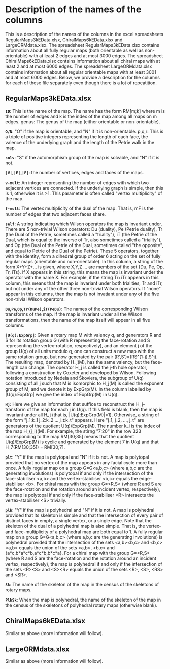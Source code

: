 # Description of the names of the columns

This is a description of the names of the columns in the excel spreadsheets RegularMaps3kEData.xlsx, ChiralMaps6kEData.xlsx and LargeORMdata.xlsx. The spreadsheet RegularMaps3kEData.xlsx contains information about all fully regular maps (both orientable as well as non-orientable) with at least 2 edges and at most 3000 edges. The spreadsheet ChiralMaps6kEData.xlsx contains information about all chiral maps with at least 2 and at most 6000 edges. The spreadsheet LargeORMdata.xlsx contains information about all regular orientable maps with at least 3001 and at most 6000 edges. Below, we provide a description for the columns for each of these file separately even though there is a lot of repeatition.

## RegularMaps3kEData.xlsx

**``ID``**: This is the name of the map. The name has the form RM[m;k] where m is the number of edges and k is the index of the map among all maps on m edges.
genus: The genus of the map (either orientable or non-orientable).

**``O/N``**: "O" if the map is orientable, and "N" if it is non-orientable.
p,q,r: This is a triple of positive integers representing the length of each face, the valence of the underlying graph and the length of the Petrie walk in the map.

**``solv``**: "S" if the automorphism group of the map is solvable, and "N" if it is not.

**``|V|``,``|E|``,``|F|``**: the number of vertices, edges and faces of the maps.

**``v-mult``**: An integer representing the number of edges with which two adjacent vertices are connected. If the underlying graph is simple, then this is 1, otherwise it is >1. This parameter is often called "vertex multiplicity" of the map.

**``f-mult``**: The vertex multiplicity of the dual of the map. That is, mF is the number of edges that two adjacent faces share.

**``self``**: A string indicating which Wilson operators the map is invariant under. There are 5 non-trivial Wilson operators: Du (duality), Pe (Petrie duality), Tr (the Dual of the Petrie, sometimes called a "triality"), iT (the Petrie of the Dual, which is equal to the inverse of Tr, also sometimes called a "triality"), and Op (the Dual of the Petrie of the Dual, sometimes called "the opposite", and equal to Petrie of the Dual of the Petrie). These 5 operators, together with the identity, form a dihedral group of order 6 acting on the set of fully regular maps (orientable and non-orientable). In this column, a string of the form X+Y+Z+...
is given, where X,Y,Z ... are members of the set {Du, Pe, Op, Tr, iTs}. If X appears in this string, this means the map is invariant under the operator with the name X. For example, if the string Tr+iTr appears in this column, this means that the map is invariant under both trialities, Tr and iTr, but not under any of the other three non-trivial Wilson operators. If "none" appear in this columns, then the map is not invatiant under any of the five non-trivial Wilson operators.

**``Du``,``Pe``,``Op``,``Tr(DuPe)``,``iT(PeDu)``**: The names of the corresponding Wilson transforms of the map. If the map is invariant under all the Wilson transformations, then the name of the map itself will appear in all five columns.

**``|U(q):ExpGrp|``**: Given a rotary map M with valency q, and generators R and S for its rotation group G (with R representing the face-rotation and S representing the vertex-rotation, respectively), and an element j of the group U(q) of all units modulo q, one can construct a new map with the same rotation group, but now generated by the pair (R',S')=(RS^(1-j),S^j). The resulting map, denoted by H_j(M), has the same valency, but the face-length can change. The operator H_j is called the j-th hole operator, following a construction by Coxeter and developed by Wilson. Following notation introduced by Nedela and Škoviera, the subgroup of U(q) consisting of all j such that M is isomorphic to H_j(M) is called the exponent group of M, and we denote it by ExpGrp(M). In the column labelled by |U(q):ExpGrp| we give the index of ExpGrp(M) in U(q).

**``Hj``**: Here we give an information that suffice to reconstruct the H_j-transform of the map for each j in U(q). If this field is blank, then the map is invariant under all H_j (that is, |U(q):ExpGrp(M)|=1). Otherwise, a string of the form "j_1:k_1 j_2:k_2 ... j_t:k_t" appears. Here "j_1, j_2, ..., j_t" are generators of the quotient U(q)/ExpGrp(M). The number k_i is the index of the map H_{j_i}(M). For example, the stirng "7:20" in the row 323 corresponding to the map RM[30;35] means that the quotient U(q)/ExpGrp(M) is cyclic and generated by the element 7 in U(q) and that H_7(RM[30;35]) = RM[30;7].

**``plt``**: "Y" if the map is polytopal and "N" if it is not. A map is polytopal provided that no vertex of the map appears in any facial cycle more than once. A fully regular map on a group G=G\<a,b,c> (where a,b,c are the generating involutions) is polytopal if and only if the intersection of the face-stabiliser \<a,b> and the vertex-stabiliser \<b,c> equals the edge-stabiliser \<b>. For chiral maps with the group G=\<R,S> (where R and S are the face-rotation and the rotation around an incident vertex, respectively), the map is polytopal if and only if the face-stabiliser \<R> intersects the vertex-stabiliser \<S> trivially.

**``plh``**: "Y" if the map is polyhedral and "N" if it is not. A map is polyhedral provided that its skeleton is simple and that the intersection of every pair of distinct faces in empty, a single vertex, or a single edge. Note that the skeleton of the dual of a polyhedral map is also simple. That is, the vertex- and face-multiplicity of a polyhedral map are both equal to 1. A fully regular map on a group G=G\<a,b,c> (where a,b,c are the generating involutions) is polyhedral provided that the intersection of the sets \<a,b>\<b,c> and \<b,c>\<a,b>  equals the union of the sets \<a,b>, \<b,c> and {a\*c,b\*a\*c\*b,a\*c\*b,b\*c\*a}. For a chiral map with the group G=\<R,S> (where R and S are the face-rotation and the rotation around an incident vertex, respectively), the map is polyhedral if and only if the intersection of the sets \<R>\<S> and \<S>\<R> equals the union of the sets \<R>, \<S>, \<RS> and \<SR>.

**``Sk``**: The name of the skeleton of the map in the census of the skeletons of rotary maps.

**``PlhSk``**: When the map is polyhedral, the name of the skeleton of the map in the census of the skeletons of polyhedral rotary maps (otherwise blank).

## ChiralMaps6kEData.xlsx

Similar as above (more information will follow).

## LargeORMdata.xlsx

Similar as above (more information will follow).
